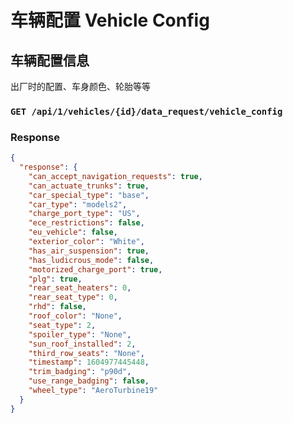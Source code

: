 # 车辆配置 Vehicle Config
## 车辆配置信息
出厂时的配置、车身颜色、轮胎等等
### `GET /api/1/vehicles/{id}/data_request/vehicle_config`
### Response
```json
{
  "response": {
    "can_accept_navigation_requests": true,
    "can_actuate_trunks": true,
    "car_special_type": "base",
    "car_type": "models2",
    "charge_port_type": "US",
    "ece_restrictions": false,
    "eu_vehicle": false,
    "exterior_color": "White",
    "has_air_suspension": true,
    "has_ludicrous_mode": false,
    "motorized_charge_port": true,
    "plg": true,
    "rear_seat_heaters": 0,
    "rear_seat_type": 0,
    "rhd": false,
    "roof_color": "None",
    "seat_type": 2,
    "spoiler_type": "None",
    "sun_roof_installed": 2,
    "third_row_seats": "None",
    "timestamp": 1604977445448,
    "trim_badging": "p90d",
    "use_range_badging": false,
    "wheel_type": "AeroTurbine19"
  }
}
```